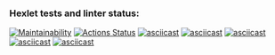 ### Hexlet tests and linter status:
[![Maintainability](https://api.codeclimate.com/v1/badges/9dfafa15f53fdb8361f3/maintainability)](https://codeclimate.com/github/Rbeat542/java-project-61/maintainability)
[![Actions Status](https://github.com/Rbeat542/java-project-61/actions/workflows/hexlet-check.yml/badge.svg)](https://github.com/Rbeat542/java-project-61/actions)
[![asciicast](https://asciinema.org/a/684606.svg)](https://asciinema.org/a/684606)
[![asciicast](https://asciinema.org/a/685411.svg)](https://asciinema.org/a/685411)
[![asciicast](https://asciinema.org/a/685509.svg)](https://asciinema.org/a/685509)
[![asciicast](https://asciinema.org/a/pTw59mDB3vwDpjclVglV6hmM3.svg)](https://asciinema.org/a/pTw59mDB3vwDpjclVglV6hmM3)
[![asciicast](https://asciinema.org/a/lTY2edzeXngeFMrv0GCgstClq.svg)](https://asciinema.org/a/lTY2edzeXngeFMrv0GCgstClq)
